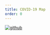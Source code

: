 ```yaml
---
title: COVID-19 Map 
order: 0
---
```

[![github](https://gw.alipayobjects.com/mdn/rms_f8c6a0/afts/img/A*Nk9mQ48ZoZMAAAAAAAAAAABkARQnAQ)](https://github.com/antvis/L7)

